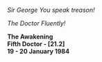 _Sir George_ _You speak treason!_

_The Doctor_ _Fluently!_

**The Awakening  
Fifth Doctor - [21.2]  
19 - 20 January 1984**